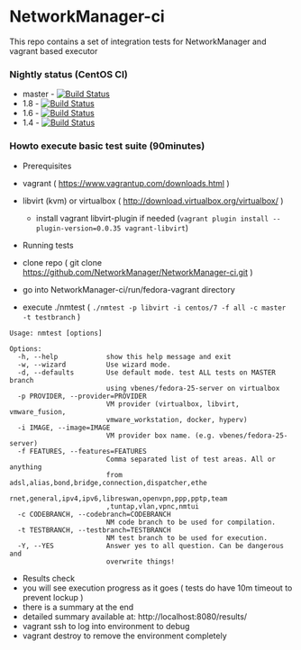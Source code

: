 # NetworkManager-ci
This repo contains a set of integration tests for NetworkManager and vagrant based executor

### Nightly status (CentOS CI)
 * master -  [![Build Status](https://ci.centos.org/buildStatus/icon?job=NetworkManager-master)](https://ci.centos.org/view/NetworkManager/job/NetworkManager-master/)
 * 1.8 - [![Build Status](https://ci.centos.org/view/NetworkManager/job/NetworkManager-nm-1-8/badge/icon)](https://ci.centos.org/view/NetworkManager/job/NetworkManager-nm-1-8/)
 * 1.6 - [![Build Status](https://ci.centos.org/buildStatus/icon?job=NetworkManager-nm-1-6)](https://ci.centos.org/view/NetworkManager/job/NetworkManager-nm-1-6/)
 * 1.4 - [![Build Status](https://ci.centos.org/buildStatus/icon?job=NetworkManager-nm-1-4)](https://ci.centos.org/view/NetworkManager/job/NetworkManager-nm-1-4/)
### Howto execute basic test suite (90minutes)

* Prerequisites
 * vagrant ( https://www.vagrantup.com/downloads.html )
 * libvirt (kvm) or virtualbox ( http://download.virtualbox.org/virtualbox/ )
   * install vagrant libvirt-plugin if needed (```vagrant plugin install --plugin-version=0.0.35 vagrant-libvirt```)

* Running tests
 * clone repo ( git clone https://github.com/NetworkManager/NetworkManager-ci.git )
 * go into NetworkManager-ci/run/fedora-vagrant directory
 * execute ./nmtest ( ```./nmtest -p libvirt -i centos/7 -f all -c master -t testbranch``` )

```
Usage: nmtest [options]

Options:
  -h, --help            show this help message and exit
  -w, --wizard          Use wizard mode.
  -d, --defaults        Use default mode. test ALL tests on MASTER branch
                        using vbenes/fedora-25-server on virtualbox
  -p PROVIDER, --provider=PROVIDER
                        VM provider (virtualbox, libvirt, vmware_fusion,
                        vmware_workstation, docker, hyperv)
  -i IMAGE, --image=IMAGE
                        VM provider box name. (e.g. vbenes/fedora-25-server)
  -f FEATURES, --features=FEATURES
                        Comma separated list of test areas. All or anything
                        from adsl,alias,bond,bridge,connection,dispatcher,ethe
                        rnet,general,ipv4,ipv6,libreswan,openvpn,ppp,pptp,team
                        ,tuntap,vlan,vpnc,nmtui
  -c CODEBRANCH, --codebranch=CODEBRANCH
                        NM code branch to be used for compilation.
  -t TESTBRANCH, --testbranch=TESTBRANCH
                        NM test branch to be used for execution.
  -Y, --YES             Answer yes to all question. Can be dangerous and
                        overwrite things!
```

* Results check
 * you will see execution progress as it goes ( tests do have 10m timeout to prevent lockup ) 
 * there is a summary at the end
 * detailed summary available at: http://localhost:8080/results/
 * vagrant ssh to log into environment to debug
 * vagrant destroy to remove the environment completely

